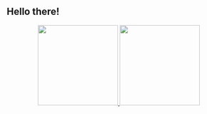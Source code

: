 ## Hello there!
<div align="center">
  <a href="https://github.com/ciceropaulino">
  <img height="180em" src="https://github-readme-stats.vercel.app/api?username=ciceropaulino&show_icons=true&theme=outrun&include_all_commits=true&count_private=true"/>
  <img height="180em" src="https://github-readme-stats.vercel.app/api/top-langs/?username=ciceropaulino&layout=compact&langs_count=7&theme=outrun"/>
</div>
  
 ##
